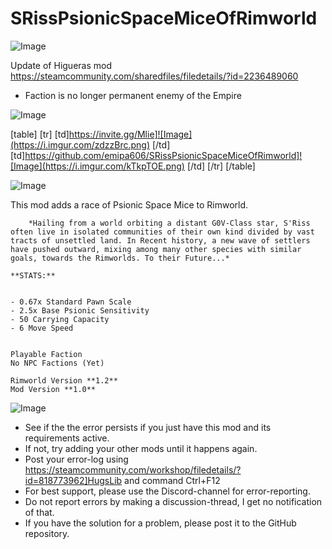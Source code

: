 # SRissPsionicSpaceMiceOfRimworld

![Image](https://i.imgur.com/WAEzk68.png)

Update of Higueras mod
https://steamcommunity.com/sharedfiles/filedetails/?id=2236489060

- Faction is no longer permanent enemy of the Empire

![Image](https://i.imgur.com/7Gzt3Rg.png)


[table]
    [tr]
        [td]https://invite.gg/Mlie]![Image](https://i.imgur.com/zdzzBrc.png)
[/td]
        [td]https://github.com/emipa606/SRissPsionicSpaceMiceOfRimworld]![Image](https://i.imgur.com/kTkpTOE.png)
[/td]
    [/tr]
[/table]
	
![Image](https://i.imgur.com/NOW7jU1.png)

This mod adds a race of Psionic Space Mice to Rimworld.

		*Hailing from a world orbiting a distant G0V-Class star, S'Riss 
	often live in isolated communities of their own kind divided by vast
	tracts of unsettled land. In Recent history, a new wave of settlers 
	have pushed outward, mixing among many other species with similar 
	goals, towards the Rimworlds. To their Future...*

	**STATS:**
	

	- 0.67x Standard Pawn Scale
	- 2.5x Base Psionic Sensitivity
	- 50 Carrying Capacity
	- 6 Move Speed
	

	Playable Faction
	No NPC Factions (Yet)

	Rimworld Version **1.2**
	Mod Version **1.0**

![Image](https://i.imgur.com/Rs6T6cr.png)



-  See if the the error persists if you just have this mod and its requirements active.
-  If not, try adding your other mods until it happens again.
-  Post your error-log using https://steamcommunity.com/workshop/filedetails/?id=818773962]HugsLib and command Ctrl+F12
-  For best support, please use the Discord-channel for error-reporting.
-  Do not report errors by making a discussion-thread, I get no notification of that.
-  If you have the solution for a problem, please post it to the GitHub repository.




